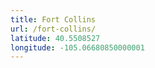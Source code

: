 ```yaml
---
title: Fort Collins
url: /fort-collins/
latitude: 40.5508527
longitude: -105.06680850000001
---
```


